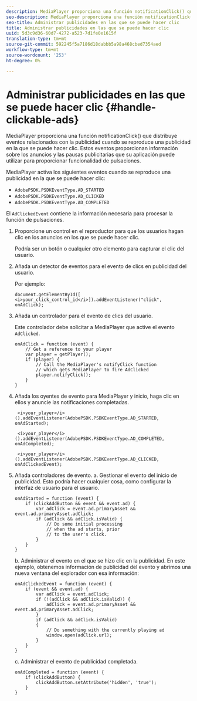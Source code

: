 ```yaml
---
description: MediaPlayer proporciona una función notificationClick() que distribuye eventos relacionados con la publicidad cuando se reproduce una publicidad en la que se puede hacer clic. Estos eventos proporcionan información sobre los anuncios y las pausas publicitarias que su aplicación puede utilizar para proporcionar funcionalidad de pulsaciones.
seo-description: MediaPlayer proporciona una función notificationClick() que distribuye eventos relacionados con la publicidad cuando se reproduce una publicidad en la que se puede hacer clic. Estos eventos proporcionan información sobre los anuncios y las pausas publicitarias que su aplicación puede utilizar para proporcionar funcionalidad de pulsaciones.
seo-title: Administrar publicidades en las que se puede hacer clic
title: Administrar publicidades en las que se puede hacer clic
uuid: 5d3c9d36-60d7-4272-a523-7d1fe0e1615f
translation-type: tm+mt
source-git-commit: 592245f5a7186d18dabbb5a98a468cbed7354aed
workflow-type: tm+mt
source-wordcount: '253'
ht-degree: 0%

---
```



# Administrar publicidades en las que se puede hacer clic {#handle-clickable-ads}

MediaPlayer proporciona una función notificationClick() que distribuye eventos relacionados con la publicidad cuando se reproduce una publicidad en la que se puede hacer clic. Estos eventos proporcionan información sobre los anuncios y las pausas publicitarias que su aplicación puede utilizar para proporcionar funcionalidad de pulsaciones.

MediaPlayer activa los siguientes eventos cuando se reproduce una publicidad en la que se puede hacer clic:

* `AdobePSDK.PSDKEventType.AD_STARTED`
* `AdobePSDK.PSDKEventType.AD_CLICKED`
* `AdobePSDK.PSDKEventType.AD_COMPLETED`

El `AdClickedEvent` contiene la información necesaria para procesar la función de pulsaciones.

1. Proporcione un control en el reproductor para que los usuarios hagan clic en los anuncios en los que se puede hacer clic.

   Podría ser un botón o cualquier otro elemento para capturar el clic del usuario.
1. Añada un detector de eventos para el evento de clics en publicidad del usuario.

   Por ejemplo:

   ```
   document.getElementById([ 
   <i>your_click_control_id</i>]).addEventListener("click", onAdClick);
   ```

1. Añada un controlador para el evento de clics del usuario.

   Este controlador debe solicitar a MediaPlayer que active el evento `AdClicked`.

   ```
   onAdClick = function (event) { 
       // Get a reference to your player 
       var player = getPlayer(); 
       if (player) { 
           // Call the MediaPlayer's notifyClick function 
           // which gets MediaPlayer to fire AdClicked 
           player.notifyClick(); 
       } 
   } 
   ```

1. Añada los oyentes de evento para MediaPlayer y inicio, haga clic en ellos y anuncie las notificaciones completadas.

   ```
    <i>your_player</i>().addEventListener(AdobePSDK.PSDKEventType.AD_STARTED, onAdStarted); 
   
    <i>your_player</i>().addEventListener(AdobePSDK.PSDKEventType.AD_COMPLETED, onAdCompleted);
   
    <i>your_player</i>().addEventListener(AdobePSDK.PSDKEventType.AD_CLICKED, onAdClickedEvent);
   ```

1. Añada controladores de evento.
a. Gestionar el evento del inicio de publicidad.
Esto podría hacer cualquier cosa, como configurar la interfaz de usuario para el usuario.

   ```
   onAdStarted = function (event) { 
       if (clickAddButton && event && event.ad) { 
           var adClick = event.ad.primaryAsset && event.ad.primaryAsset.adClick; 
           if (adClick && adClick.isValid) { 
               // Do some initial processing  
               // when the ad starts, prior 
               // to the user's click. 
           } 
       } 
   }
   ```

   b. Administrar el evento en el que se hizo clic en la publicidad.
En este ejemplo, obtenemos información de publicidad del evento y abrimos una nueva ventana del explorador con esa información:

   ```
   onAdClickedEvent = function (event) { 
       if (event && event.ad) { 
           var adClick = event.adClick; 
           if (!(adClick && adClick.isValid)) { 
               adClick = event.ad.primaryAsset && event.ad.primaryAsset.adClick; 
           } 
           if (adClick && adClick.isValid) 
           { 
               // Do something with the currently playing ad 
               window.open(adClick.url); 
           } 
       } 
   }
   ```

   c. Administrar el evento de publicidad completada.

   ```
   onAdCompleted = function (event) { 
       if (clickAddButton) { 
           clickAddButton.setAttribute('hidden', 'true'); 
       } 
   }
   ```
